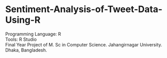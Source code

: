# Sentiment-Analysis-of-Tweet-Data-Using-R
Programming Language: R  
Tools: R Studio  
Final Year Project of M. Sc in Computer Science. 
Jahangirnagar University. 
Dhaka, Bangladesh. 
